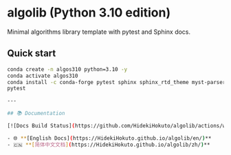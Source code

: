 # algolib (Python 3.10 edition)

Minimal algorithms library template with pytest and Sphinx docs.

## Quick start
```bash
conda create -n algos310 python=3.10 -y
conda activate algos310
conda install -c conda-forge pytest sphinx sphinx_rtd_theme myst-parser -y
pytest

---

## 📚 Documentation

[![Docs Build Status](https://github.com/HidekiHokuto/algolib/actions/workflows/docs.yml/badge.svg)](https://github.com/<USERNAME>/algolib/actions/workflows/docs.yml)

- 🌐 **[English Docs](https://HidekiHokuto.github.io/algolib/en/)**  
- 🇨🇳 **[简体中文文档](https://HidekiHokuto.github.io/algolib/zh/)**
